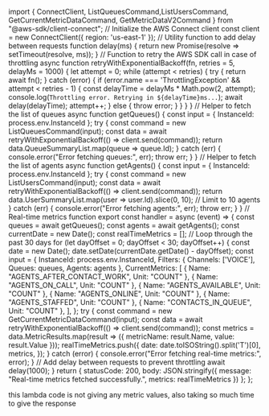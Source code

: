import { ConnectClient, ListQueuesCommand,ListUsersCommand, GetCurrentMetricDataCommand, GetMetricDataV2Command } from "@aws-sdk/client-connect";
// Initialize the AWS Connect client
const client = new ConnectClient({ region: 'us-east-1' });
// Utility function to add delay between requests
function delay(ms) {
    return new Promise(resolve => setTimeout(resolve, ms));
}
// Function to retry the AWS SDK call in case of throttling
async function retryWithExponentialBackoff(fn, retries = 5, delayMs = 1000) {
    let attempt = 0;
    while (attempt < retries) {
        try {
          return await fn();
        } catch (error) {
          if (error.name === 'ThrottlingException' && attempt < retries - 1) {
                const delayTime = delayMs * Math.pow(2, attempt);
                console.log(`Throttling error. Retrying in ${delayTime}ms...`);
                await delay(delayTime);
                attempt++;
          } else {
                throw error;
          }
        }
    }
}
// Helper to fetch the list of queues
async function getQueues() {
    const input = { InstanceId: process.env.InstanceId };
    try {
        const command = new ListQueuesCommand(input);
        const data = await retryWithExponentialBackoff(() => client.send(command));
        return data.QueueSummaryList.map(queue => queue.Id);
    } catch (err) {
        console.error("Error fetching queues:", err);
        throw err;
    }
}
// Helper to fetch the list of agents
async function getAgents() {
    const input = { InstanceId: process.env.InstanceId };
    try {
        const command = new ListUsersCommand(input);
        const data = await retryWithExponentialBackoff(() => client.send(command));
        return data.UserSummaryList.map(user => user.Id).slice(0, 10); // Limit to 10 agents
    } catch (err) {
        console.error("Error fetching agents:", err);
        throw err;
    }
}
// Real-time metrics function
export const handler = async (event) => {
    const queues = await getQueues();
    const agents = await getAgents();
    const currentDate = new Date();
    const realTimeMetrics = [];
    // Loop through the past 30 days
    for (let dayOffset = 0; dayOffset < 30; dayOffset++) {
        const date = new Date();
        date.setDate(currentDate.getDate() - dayOffset);
        const input = {
          InstanceId: process.env.InstanceId,
          Filters: { Channels: ['VOICE'], Queues: queues, Agents: agents },
          CurrentMetrics: [
                { Name: "AGENTS_AFTER_CONTACT_WORK", Unit: "COUNT" },
                { Name: "AGENTS_ON_CALL", Unit: "COUNT" },
                { Name: "AGENTS_AVAILABLE", Unit: "COUNT" },
                { Name: "AGENTS_ONLINE", Unit: "COUNT" },
                { Name: "AGENTS_STAFFED", Unit: "COUNT" },
                { Name: "CONTACTS_IN_QUEUE", Unit: "COUNT" },
          ],
        };
        try {
          const command = new GetCurrentMetricDataCommand(input);
          const data = await retryWithExponentialBackoff(() => client.send(command));
          const metrics = data.MetricResults.map(result => ({
                metricName: result.Name,
                value: result.Value
          }));
          realTimeMetrics.push({
                date: date.toISOString().split('T')[0],
                metrics,
          });
        } catch (error) {
          console.error("Error fetching real-time metrics:", error);
        }
        // Add delay between requests to prevent throttling
        await delay(1000);
    }
    return {
        statusCode: 200,
        body: JSON.stringify({
          message: "Real-time metrics fetched successfully.",
          metrics: realTimeMetrics
        })
    };
};


this lambda code is not giving any metric values, also taking so much time to give the response
